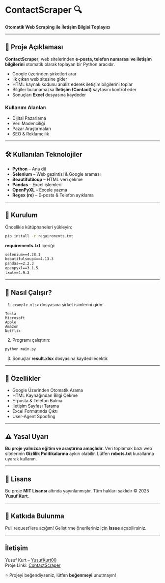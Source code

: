 # ContactScraper 🔍

**Otomatik Web Scraping ile İletişim Bilgisi Toplayıcı**

----------

## 🚀 Proje Açıklaması

**ContactScraper**, web sitelerinden **e-posta, telefon numarası ve iletişim bilgilerini** otomatik olarak toplayan bir Python aracıdır.

-   Google üzerinden şirketleri arar
-   İlk çıkan web sitesine gider
-   HTML kaynak kodunu analiz ederek iletişim bilgilerini toplar
-   Bilgiler bulunamazsa **İletişim (Contact)** sayfasını kontrol eder
-   Sonuçları **Excel** dosyasına kaydeder

### Kullanım Alanları

-   Dijital Pazarlama
-   Veri Madenciliği
-   Pazar Araştırmaları
-   SEO & Reklamcılık

----------

## 🛠 Kullanılan Teknolojiler

-   **Python** – Ana dil
-   **Selenium** – Web gezintisi & Google araması
-   **BeautifulSoup** – HTML veri çekme
-   **Pandas** – Excel işlemleri
-   **OpenPyXL** – Excele yazma
-   **Regex (re)** – E-posta & Telefon ayıklama

----------

## 📌 Kurulum

Öncelikle kütüphaneleri yükleyin:

```bash
pip install -r requirements.txt

```

**requirements.txt** içeriği:

```txt
selenium==4.28.1
beautifulsoup4==4.13.3
pandas==2.2.3
openpyxl==3.1.5
lxml==4.9.3

```

----------

## 🚀 Nasıl Çalışır?

1.  `example.xlsx` dosyasına şirket isimlerini girin:

```
Tesla
Microsoft
Apple
Amazon
Netflix

```

2.  Programı çalıştırın:

```bash
python main.py

```

3.  Sonuçlar **result.xlsx** dosyasına kaydedilecektir.

----------

## 🎯 Özellikler

-   Google Üzerinden Otomatik Arama
-   HTML Kaynağından Bilgi Çekme
-   E-posta & Telefon Bulma
-   İletişim Sayfası Tarama
-   Excel Formatında Çıktı
-   User-Agent Spoofing

----------

## ⚠️ Yasal Uyarı

**Bu proje yalnızca eğitim ve araştırma amaçlıdır.** Veri toplamak bazı web sitelerinin **Gizlilik Politikalarına** aykırı olabilir. Lütfen **robots.txt** kurallarına uyarak kullanın.

----------

## 📜 Lisans

Bu proje **MIT Lisansı** altında yayınlanmıştır. Tüm hakları saklıdır © 2025 **Yusuf Kurt**.

----------

## 🤝 Katkıda Bulunma

Pull request'lere açığım! Geliştirme önerileriniz için **Issue** açabilirsiniz.

----------

## İletişim

Yusuf Kurt – [YusufKurt00](https://github.com/YusufKurt00)  
Proje Linki: [ContactScraper](https://github.com/YusufKurt00/ContactScraper)

⭐ Projeyi beğendiyseniz, lütfen **beğenmeyi** unutmayın!
